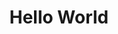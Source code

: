 <!-- AUTHOR: JAM STANLEY 
LANGUAGE: ENGLISH
GITHUB:https://github.com/jamstanley/
-->
<html>
   <head>
      <title>hello world</title>
   </head>
   <body>
    <h1 align="center">Hello World</h1>
  </body>
</html>

   
